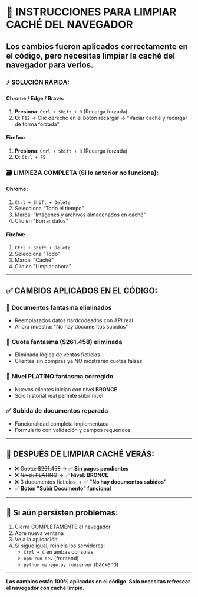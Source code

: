 # 🧹 INSTRUCCIONES PARA LIMPIAR CACHÉ DEL NAVEGADOR

## Los cambios fueron aplicados correctamente en el código, pero necesitas limpiar la caché del navegador para verlos.

### ⚡ SOLUCIÓN RÁPIDA:

#### Chrome / Edge / Brave:
1. **Presiona**: `Ctrl + Shift + R` (Recarga forzada)
2. **O**: `F12` → Clic derecho en el botón recargar → "Vaciar caché y recargar de forma forzada"

#### Firefox:
1. **Presiona**: `Ctrl + Shift + R` (Recarga forzada)
2. **O**: `Ctrl + F5`

### 🗃️ LIMPIEZA COMPLETA (Si lo anterior no funciona):

#### Chrome:
1. `Ctrl + Shift + Delete`
2. Selecciona "Todo el tiempo"
3. Marca: "Imágenes y archivos almacenados en caché"
4. Clic en "Borrar datos"

#### Firefox:
1. `Ctrl + Shift + Delete`
2. Selecciona "Todo"
3. Marca: "Caché"
4. Clic en "Limpiar ahora"

---

## ✅ CAMBIOS APLICADOS EN EL CÓDIGO:

### 🚫 **Documentos fantasma eliminados**
- Reemplazados datos hardcodeados con API real
- Ahora muestra: "No hay documentos subidos"

### 🚫 **Cuota fantasma ($261.458) eliminada**
- Eliminada lógica de ventas ficticias
- Clientes sin compras ya NO mostrarán cuotas falsas

### 🚫 **Nivel PLATINO fantasma corregido**
- Nuevos clientes inician con nivel **BRONCE**
- Solo historial real permite subir nivel

### ✅ **Subida de documentos reparada**
- Funcionalidad completa implementada
- Formulario con validación y campos requeridos

---

## 🎯 DESPUÉS DE LIMPIAR CACHÉ VERÁS:

- ❌ ~~Cuota: $261.458~~ → ✅ **Sin pagos pendientes**
- ❌ ~~Nivel: PLATINO~~ → ✅ **Nivel: BRONCE** 
- ❌ ~~3 documentos ficticios~~ → ✅ **"No hay documentos subidos"**
- ✅ **Botón "Subir Documento" funcional**

---

## 🔧 Si aún persisten problemas:

1. Cierra COMPLETAMENTE el navegador
2. Abre nueva ventana
3. Ve a la aplicación
4. Si sigue igual, reinicia los servidores:
   - `Ctrl + C` en ambas consolas
   - `npm run dev` (frontend)
   - `python manage.py runserver` (backend)

---

**Los cambios están 100% aplicados en el código. Solo necesitas refrescar el navegador con caché limpio.**